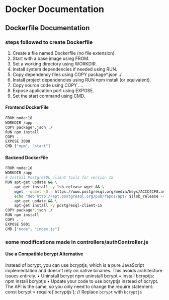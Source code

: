 # Docker Documentation 
## Dockerfile Documentation 
### steps followed to create Dockerfile
1. Create a file named Dockerfile (no file extension). 
2. Start with a base image using FROM. 
3. Set a working directory using WORKDIR. 
4. Install system dependencies if needed using RUN. 
5. Copy dependency files using COPY package*.json ./. 
6. Install project dependencies using RUN npm install (or equivalent). 
7. Copy source code using COPY . .. 
8. Expose application port using EXPOSE. 
9. Set the start command using CMD.
#### Frontend DockerFile
``` bash
FROM node:18
WORKDIR /app
COPY package*.json ./
RUN npm install
COPY . .
EXPOSE 3000
CMD ["npm", "start"]
```
#### Backend DockerFile 
``` bash
FROM node:18
WORKDIR /app
# Install PostgreSQL client tools for version 15
RUN apt-get update && \
    apt-get install -y lsb-release wget && \
    wget --quiet -O - https://www.postgresql.org/media/keys/ACCC4CF8.asc | apt-key add - && \
    echo "deb http://apt.postgresql.org/pub/repos/apt/ $(lsb_release -cs)-pgdg main" > /etc/apt/sources.list.d/pgdg.list && \
    apt-get update && \
    apt-get install -y postgresql-client-15
COPY package*.json ./
RUN npm install
COPY . .
EXPOSE 5001
CMD ["node", "index.js"]
```
### some modifications made in controllers/authController.js
#### Use a Compatible bcrypt Alternative 
Instead of bcrypt, you can use bcryptjs, which is a pure JavaScript implementation and doesn't rely on native binaries. This avoids architecture issues entirely. 
• Uninstall bcrypt 
                          npm uninstall bcrypt 
• Install bcryptjs:  
                               npm install bcryptjs 
• Update your code to use bcryptjs instead of bcrypt. The API is the same, so you only need to 
change the require statement:  
                          const bcrypt = require('bcryptjs'); // Replace `bcrypt` with `bcryptjs`
